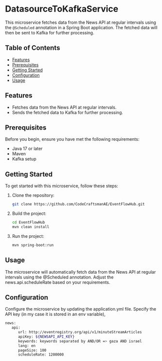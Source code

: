 # DatasourceToKafkaService

This microservice fetches data from the News API at regular intervals using the `@Scheduled` annotation in a Spring Boot application. 
The fetched data will then be sent to Kafka for further processing.

## Table of Contents

- [Features](#features)
- [Prerequisites](#prerequisites)
- [Getting Started](#getting-started)
- [Configuration](#configuration)
- [Usage](#usage)

## Features

- Fetches data from the News API at regular intervals.
- Sends the fetched data to Kafka for further processing.

## Prerequisites

Before you begin, ensure you have met the following requirements:

- Java 17 or later
- Maven
- Kafka setup 

## Getting Started

To get started with this microservice, follow these steps:

1. Clone the repository:

   ```bash
   git clone https://github.com/CodeCraftsmanAE/EventFlowHub.git

2. Build the project:

   ```bash
   cd EventFlowHub
   mvn clean install

3. Run the project:
    ```bash
   mvn spring-boot:run

## Usage

The microservice will automatically fetch data from the News API at regular intervals using the @Scheduled annotation. Adjust the news.api.scheduleRate based on your requirements.


## Configuration

Configure the microservice by updating the application.yml file. 
Specify the API key (in my case it is stored in an env variable), 
   ```bash   
   news:
      api:
         url: http://eventregistry.org/api/v1/minuteStreamArticles
         apiKey: ${NEWSAPI_API_KEY}
         keywords: keywords separated by AND/OR => gaza AND israel
         lang: en
         pageSize: 100
         scheduleRate: 1200000

